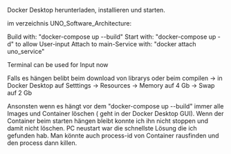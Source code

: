 Docker Desktop herunterladen, installieren und starten.

im verzeichnis UNO_Software_Architecture:

Build with: "docker-compose up --build"
Start with: "docker-compose up -d" to allow User-input
Attach to main-Service with: "docker attach uno_service"

Terminal can be used for Input now

Falls es hängen belibt beim download von librarys oder beim compilen
-> in Docker Desktop auf Setttings -> Resources -> Memory auf 4 Gb -> Swap auf 2 Gb

Ansonsten wenn es hängt vor dem "docker-compose up --build" immer alle Images und Container löschen ( geht in der Docker Desktop GUI). Wenn der Container beim starten hängen bleibt konnte ich ihn nicht stoppen und damit nicht löschen. PC neustart war die schnellste Lösung die ich gefunden hab. Man könnte auch process-id von Container rausfinden und den process dann killen.